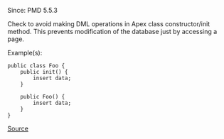 Since: PMD 5.5.3

Check to avoid making DML operations in Apex class constructor/init method. This prevents
modification of the database just by accessing a page.

Example(s):
```
public class Foo {
    public init() {
        insert data;
    }

    public Foo() {
        insert data;
    }
}
```

[Source](https://pmd.github.io/pmd-5.6.1/pmd-apex/rules/apex/security.html#ApexCSRF)
